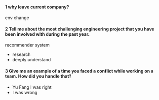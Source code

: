 #### 1 why leave current company?
env change

#### 2 Tell me about the most challenging engineering project that you have been involved with during the past year.
recommender system     
* research
* deeply understand 

#### 3 Give me an example of a time you faced a conflict while working on a team. How did you handle that?
* Yu Fang I was right  
* I was wrong


